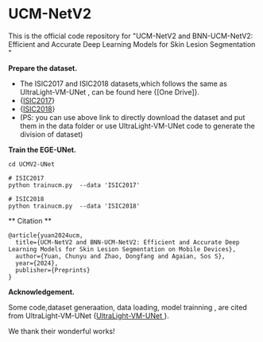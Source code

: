 # UCM-NetV2

This is the official code repository for "UCM-NetV2 and BNN-UCM-NetV2: Efficient and Accurate Deep Learning Models for Skin Lesion Segmentation " 

**Prepare the dataset.**

- The ISIC2017 and ISIC2018 datasets,which follows the same as UltraLight-VM-UNet , can be found here {[One Drive]}. 
- {[ISIC2017](https://cuny547-my.sharepoint.com/:u:/g/personal/cyuan1_gradcenter_cuny_edu/EcNlo_WWGVJBtAf_F6AFrrABmSAJi9J3TlHwrnsW8ccOPw?e=NRScI8)}
- {[ISIC2018](https://cuny547-my.sharepoint.com/:u:/g/personal/cyuan1_gradcenter_cuny_edu/EZr0xZCCRJZBv9HW4dYWr94BlHmD_9dg6k1QbnzMmH6Asw?e=RVDise)}
-  (PS: you can use above link to directly download the dataset and put them in the data folder or use UltraLight-VM-UNet code to generate the division of dataset)


**Train the EGE-UNet.**
```
cd UCMV2-UNet
```

```
# ISIC2017 
python trainucm.py  --data 'ISIC2017' 

```
```
# ISIC2018 
python trainucm.py  --data 'ISIC2018' 

```



** Citation **
```
@article{yuan2024ucm,
  title={UCM-NetV2 and BNN-UCM-NetV2: Efficient and Accurate Deep Learning Models for Skin Lesion Segmentation on Mobile Devices},
  author={Yuan, Chunyu and Zhao, Dongfang and Agaian, Sos S},
  year={2024},
  publisher={Preprints}
}

```
**Acknowledgement.**

Some code,dataset generaation, data loading, model trainning , are cited from UltraLight-VM-UNet {[UltraLight-VM-UNet ](https://github.com/wurenkai/UltraLight-VM-UNet)}.

We thank their wonderful works!
